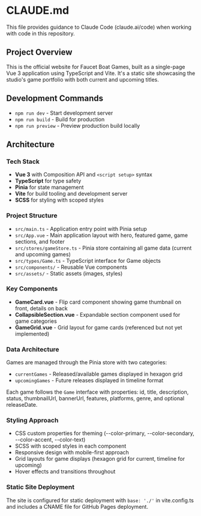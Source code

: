 # CLAUDE.md

This file provides guidance to Claude Code (claude.ai/code) when working with code in this repository.

## Project Overview

This is the official website for Faucet Boat Games, built as a single-page Vue 3 application using TypeScript and Vite. It's a static site showcasing the studio's game portfolio with both current and upcoming titles.

## Development Commands

- `npm run dev` - Start development server
- `npm run build` - Build for production
- `npm run preview` - Preview production build locally

## Architecture

### Tech Stack
- **Vue 3** with Composition API and `<script setup>` syntax
- **TypeScript** for type safety
- **Pinia** for state management
- **Vite** for build tooling and development server
- **SCSS** for styling with scoped styles

### Project Structure
- `src/main.ts` - Application entry point with Pinia setup
- `src/App.vue` - Main application layout with hero, featured game, game sections, and footer
- `src/stores/gameStore.ts` - Pinia store containing all game data (current and upcoming games)
- `src/types/Game.ts` - TypeScript interface for Game objects
- `src/components/` - Reusable Vue components
- `src/assets/` - Static assets (images, styles)

### Key Components
- **GameCard.vue** - Flip card component showing game thumbnail on front, details on back
- **CollapsibleSection.vue** - Expandable section component used for game categories
- **GameGrid.vue** - Grid layout for game cards (referenced but not yet implemented)

### Data Architecture
Games are managed through the Pinia store with two categories:
- `currentGames` - Released/available games displayed in hexagon grid
- `upcomingGames` - Future releases displayed in timeline format

Each game follows the `Game` interface with properties: id, title, description, status, thumbnailUrl, bannerUrl, features, platforms, genre, and optional releaseDate.

### Styling Approach
- CSS custom properties for theming (--color-primary, --color-secondary, --color-accent, --color-text)
- SCSS with scoped styles in each component
- Responsive design with mobile-first approach
- Grid layouts for game displays (hexagon grid for current, timeline for upcoming)
- Hover effects and transitions throughout

### Static Site Deployment
The site is configured for static deployment with `base: './'` in vite.config.ts and includes a CNAME file for GitHub Pages deployment.